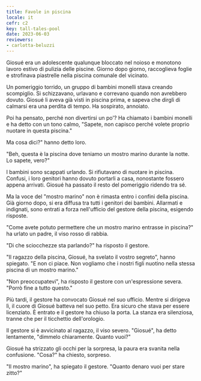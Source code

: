 ```yaml
---
title: Favole in piscina
locale: it
cefr: c2
key: tall-tales-pool
date: 2023-06-03
reviewers:
- carlotta-beluzzi
---
```


Giosué era un adolescente qualunque bloccato nel noioso e monotono lavoro estivo di pulizia delle piscine. Giorno dopo giorno, raccoglieva foglie e strofinava piastrelle nella piscina comunale del vicinato.

Un pomeriggio torrido, un gruppo di bambini monelli stava creando scompiglio. Si schizzavano, urlavano e correvano quando non avrebbero dovuto. Giosué li aveva già visti in piscina prima, e sapeva che dirgli di calmarsi era una perdita di tempo. Ha sospirato, annoiato.

Poi ha pensato, perché non divertirsi un po'? Ha chiamato i bambini monelli e ha detto con un tono calmo, "Sapete, non capisco perché volete proprio nuotare in questa piscina."

Ma cosa dici?" hanno detto loro.

"Beh, questa è la piscina dove teniamo un mostro marino durante la notte. Lo sapete, vero?"

I bambini sono scappati urlando. Si rifiutavano di nuotare in piscina. Confusi, i loro genitori hanno dovuto portarli a casa, nonostante fossero appena arrivati. Giosué ha passato il resto del pomeriggio ridendo tra sé.

Ma la voce del "mostro marino" non è rimasta entro i confini della piscina. Già giorno dopo, si era diffusa tra tutti i genitori dei bambini. Allarmati e indignati, sono entrati a forza nell'ufficio del gestore della piscina, esigendo risposte.

"Come avete potuto permettere che un mostro marino entrasse in piscina?" ha urlato un padre, il viso rosso di rabbia.

"Di che sciocchezze sta parlando?" ha risposto il gestore.

"Il ragazzo della piscina, Giosué, ha svelato il vostro segreto", hanno spiegato. "E non ci piace. Non vogliamo che i nostri figli nuotino nella stessa piscina di un mostro marino."

"Non preoccupatevi", ha risposto il gestore con un'espressione severa. "Porrò fine a tutto questo."

Più tardi, il gestore ha convocato Giosué nel suo ufficio. Mentre si dirigeva lì, il cuore di Giosué batteva nel suo petto. Era sicuro che stava per essere licenziato. È entrato e il gestore ha chiuso la porta. La stanza era silenziosa, tranne che per il ticchettio dell'orologio.

Il gestore si è avvicinato al ragazzo, il viso severo. "Giosué", ha detto lentamente, "dimmelo chiaramente. Quanto vuoi?"

Giosué ha strizzato gli occhi per la sorpresa, la paura era svanita nella confusione. "Cosa?" ha chiesto, sorpreso.

"Il mostro marino", ha spiegato il gestore. "Quanto denaro vuoi per stare zitto?"